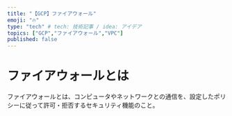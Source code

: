 ```yaml
---
title: "【GCP】ファイアウォール"
emoji: "🔥"
type: "tech" # tech: 技術記事 / idea: アイデア
topics: ["GCP","ファイアウォール","VPC"]
published: false
---
```

# ファイアウォールとは
ファイアウォールとは、コンピュータやネットワークとの通信を、設定したポリシーに従って許可・拒否するセキュリティ機能のこと。